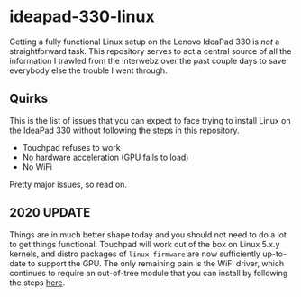 # ideapad-330-linux

Getting a fully functional Linux setup on the Lenovo IdeaPad 330 is _not_ a straightforward task. This repository serves to act a central source of all the information I trawled from the interwebz over the past couple days to save everybody else the trouble I went through.

## Quirks

This is the list of issues that you can expect to face trying to install Linux on the IdeaPad 330 without following the steps in this repository.

- Touchpad refuses to work
- No hardware acceleration (GPU fails to load)
- No WiFi

Pretty major issues, so read on.

## 2020 UPDATE

Things are in much better shape today and you should not need to do a lot to get things functional. Touchpad will work out of the box on Linux 5.x.y kernels, and distro packages of `linux-firmware` are now sufficiently up-to-date to support the GPU. The only remaining pain is the WiFi driver, which continues to require an out-of-tree module that you can install by following the steps [here](https://github.com/tomaspinho/rtl8821ce).
